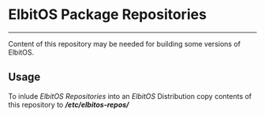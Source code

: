 # ElbitOS Package Repositories

---

Content of this repository may be needed for building some versions of ElbitOS.

## Usage

To inlude *ElbitOS Repositories* into an *ElbitOS* Distribution copy contents of this repository to ***/etc/elbitos-repos/***